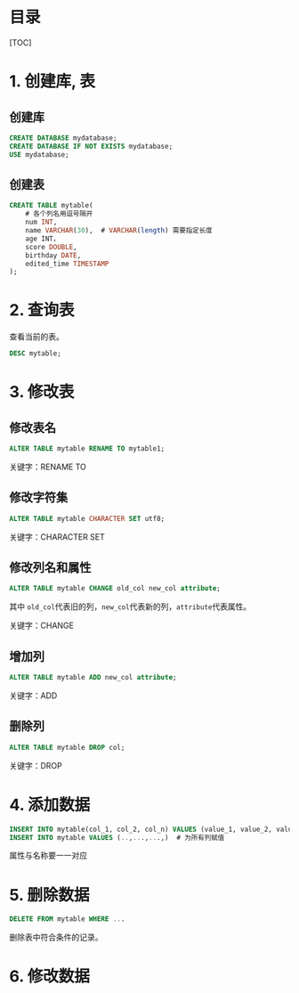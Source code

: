 # 目录

[TOC]

# 1. 创建库, 表

## 创建库

```sql
CREATE DATABASE mydatabase;
CREATE DATABASE IF NOT EXISTS mydatabase;
USE mydatabase;  
```



## 创建表

```sql
CREATE TABLE mytable(
	# 各个列名用逗号隔开
	num INT,
	name VARCHAR(30),  # VARCHAR(length) 需要指定长度
	age INT，
	score DOUBLE,
	birthday DATE,
	edited_time TIMESTAMP
);
```



# 2. 查询表

查看当前的表。

```sql
DESC mytable;
```



 # 3. 修改表

## 修改表名

```sql
ALTER TABLE mytable RENAME TO mytable1;
```

关键字：RENAME TO

## 修改字符集

```sql
ALTER TABLE mytable CHARACTER SET utf8;
```

关键字：CHARACTER SET

## 修改列名和属性

```sql
ALTER TABLE mytable CHANGE old_col new_col attribute;
```

其中 `old_col`代表旧的列，`new_col`代表新的列，`attribute`代表属性。

关键字：CHANGE

## 增加列

```sql
ALTER TABLE mytable ADD new_col attribute;
```

关键字：ADD

## 删除列

```sql
ALTER TABLE mytable DROP col;
```

关键字：DROP



# 4. 添加数据

```sql
INSERT INTO mytable(col_1, col_2, col_n) VALUES (value_1, value_2, value_n);
INSERT INTO mytable VALUES (..,...,...,)  # 为所有列赋值
```

属性与名称要一一对应



# 5. 删除数据

```sql
DELETE FROM mytable WHERE ...
```

删除表中符合条件的记录。



# 6. 修改数据












